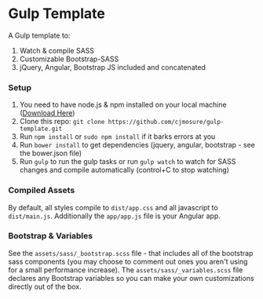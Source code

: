 Gulp Template
=============

A Gulp template to:

1. Watch & compile SASS
2. Customizable Bootstrap-SASS
3. jQuery, Angular, Bootstrap JS included and concatenated

### Setup

1. You need to have node.js & npm installed on your local machine ([Download Here](https://nodejs.org))
2. Clone this repo: `git clone https://github.com/cjmosure/gulp-template.git`
3. Run `npm install` or `sudo npm install` if it barks errors at you
4. Run `bower install` to get dependencies (jquery, angular, bootstrap - see the bower.json file) 
5. Run `gulp` to run the gulp tasks or run `gulp watch` to watch for SASS changes and compile automatically (control+C to stop watching)

### Compiled Assets

By default, all styles compile to `dist/app.css` and all javascript to `dist/main.js`. Additionally the `app/app.js` file is your Angular app.

### Bootstrap & Variables

See the `assets/sass/_bootstrap.scss` file - that includes all of the bootstrap sass components  (you may choose to comment out ones you aren't using for a small performance increase). The `assets/sass/_variables.scss` file declares any Bootstrap variables so you can make your own customizations directly out of the box.